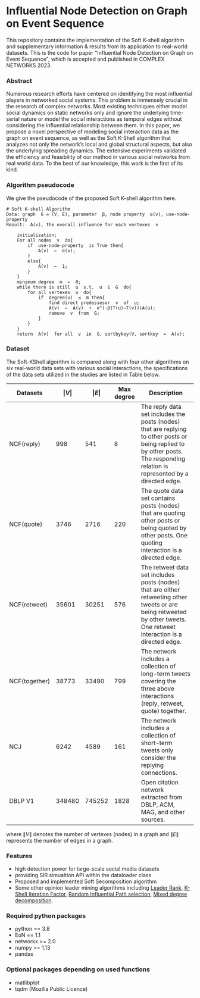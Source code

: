 # Influential Node Detection on Graph on Event Sequence
This repository contains the implementation of the Soft K-shell algorithm and supplementary information \& results from its application to real-world datasets. This is the code for paper "Influential Node Detection on Graph on Event Sequence", which is accepted and published in COMPLEX NETWORKS 2023.

### Abstract

Numerous research efforts have centered on identifying the most influential players in networked social systems. This problem is immensely crucial in the research of complex networks. Most existing techniques either model social dynamics on static networks only and ignore the underlying time-serial nature or model the social interactions as temporal edges without considering the influential relationship between them. In this paper, we propose a novel perspective of modeling social interaction data as the graph on event sequence, as well as the Soft K-Shell algorithm that analyzes not only the network’s local and global structural aspects, but also the underlying spreading dynamics. The extensive experiments validated the efficiency and feasibility of our method in various social networks from real world data. To the best of our knowledge, this work is the first of its kind.

### Algorithm pseudocode
We give the pseudocode of the proposed Soft K-shell algorithm here.

```{r, highlight=TRUE}
# Soft K-shell Algorithm
Data: graph  G = (V, E), parameter  β, node property  α(v), use-node-property
Result:  A(v), the overall influence for each vertexes  v

    initialization;
    For all nodes  v  do{
        if  use-node-property  is True then{
            A(v)  ←  α(v);
        }
        else{
            A(v)  ←  1;
        }
    }
    minimum degree  m  ←  0;
    while there is still  u  s.t.  u  ∈  G  do{
        for all vertexes  u  do{
            if  degree(u)  ≤  m then{
                find direct predessesor  v  of  u;
                A(v)  ←  A(v)  +  e^(-β(T(u)−T(v)))A(u);
                remove  v  from  G;
            }
        }
    }
    return  A(v)  for all  v  in  G, sortbykey(V, sortkey  =  A(v);
```

### Dataset
The Soft-KShell algorithm is compared along with four other algorithms on six real-world data sets with various social interactions, the specifications of the data sets utilized in the studies are listed in Table below.

| Datasets      |  $\|V\|$         | $\|E\|$          | Max degree | Description                                    |
|---------------|------------------|------------------|------------|------------------------------------------------|
|NCF(reply)     | 998              | 541              | 8          |The reply data set includes the posts  (nodes) that are replying  to other posts or being replied to by other posts. The responding relation is represented by a directed edge.|
|NCF(quote)     | 3746             | 2716             | 220        |The quote data set contains posts (nodes) that are quoting other posts or being quoted by other posts.  One quoting interaction is a directed edge.|
|NCF(retweet)   | 35601            | 30251            | 576        |The retweet data set includes posts (nodes) that are either  retweeting other tweets or are being retweeted by other tweets. One retweet interaction is a directed edge.|
|NCF(together)  | 38773            | 33490            | 799        |The network includes a collection of long-term tweets covering the three above interactions (reply, retweet, quote) together.|
|NCJ            | 6242             | 4589             | 161        |The network includes a collection of short-term tweets only consider the replying connections.|
|DBLP V1        | 348480           | 745252           | 1828       |Open citation network extracted from DBLP, ACM, MAG, and other sources.|

where $\|V\|$ denotes the number of vertexes (nodes) in a graph and $\|E\|$ represents the number of edges in a graph.

### Features

* high detection power for large-scale social media datasets
* providing SIR simualtion API within the dataloader class
* Proposed and implemented Soft Secomposition algorithm
* Some other opinion leader mining algorithms including [Leader Rank](https://journals.plos.org/plosone/article?id=10.1371/journal.pone.0021202), [K-Shell Iteration Factor](https://www.sciencedirect.com/science/article/abs/pii/S0378437116302333), [Random Influential Path selection](https://arxiv.org/abs/2112.02927), [Mixed degree decomposition](https://www.sciencedirect.com/science/article/abs/pii/S0375960113002260).

### Required python packages

* python == 3.8
* EoN == 1.1
* networkx >= 2.0
* numpy >= 1.13
* pandas

### Optional packages depending on used functions

* matlibplot
* tqdm (Mozilla Public Licence)

